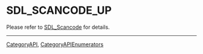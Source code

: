 # SDL_SCANCODE_UP

Please refer to [SDL_Scancode](SDL_Scancode) for details.

----
[CategoryAPI](CategoryAPI), [CategoryAPIEnumerators](CategoryAPIEnumerators)

